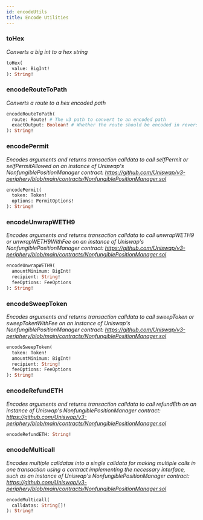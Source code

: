```yaml
---
id: encodeUtils
title: Encode Utilities
---
```


### toHex

_Converts a big int to a hex string_

```graphql
toHex(
  value: BigInt! 
): String!
```

### encodeRouteToPath

_Converts a route to a hex encoded path_

```graphql
encodeRouteToPath(
  route: Route! # The v3 path to convert to an encoded path
  exactOutput: Boolean! # Whether the route should be encoded in reverse, for making exact output swaps
): String!
```

### encodePermit

_Encodes arguments and returns transaction calldata to call selfPermit or selfPermitAllowed on an instance of Uniswap's NonfungiblePositionManager contract: https://github.com/Uniswap/v3-periphery/blob/main/contracts/NonfungiblePositionManager.sol_

```graphql
encodePermit(
  token: Token! 
  options: PermitOptions! 
): String!
```

### encodeUnwrapWETH9

_Encodes arguments and returns transaction calldata to call unwrapWETH9 or unwrapWETH9WithFee on an instance of Uniswap's NonfungiblePositionManager contract: https://github.com/Uniswap/v3-periphery/blob/main/contracts/NonfungiblePositionManager.sol_

```graphql
encodeUnwrapWETH9(
  amountMinimum: BigInt! 
  recipient: String! 
  feeOptions: FeeOptions 
): String!
```

### encodeSweepToken

_Encodes arguments and returns transaction calldata to call sweepToken or sweepTokenWithFee on an instance of Uniswap's NonfungiblePositionManager contract: https://github.com/Uniswap/v3-periphery/blob/main/contracts/NonfungiblePositionManager.sol_

```graphql
encodeSweepToken(
  token: Token! 
  amountMinimum: BigInt! 
  recipient: String! 
  feeOptions: FeeOptions 
): String!
```

### encodeRefundETH

_Encodes arguments and returns transaction calldata to call refundEth on an instance of Uniswap's NonfungiblePositionManager contract: https://github.com/Uniswap/v3-periphery/blob/main/contracts/NonfungiblePositionManager.sol_

```graphql
encodeRefundETH: String!
```

### encodeMulticall

_Encodes multiple calldatas into a single calldata for making multiple calls in one transaction using a contract implementing the necessary interface, such as an instance of Uniswap's NonfungiblePositionManager contract: https://github.com/Uniswap/v3-periphery/blob/main/contracts/NonfungiblePositionManager.sol_

```graphql
encodeMulticall(
  calldatas: String[]! 
): String!
```